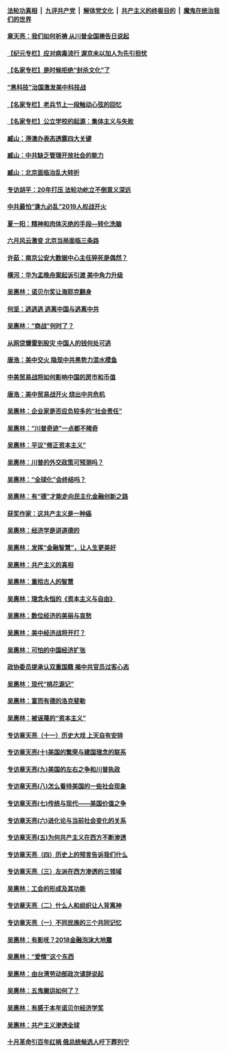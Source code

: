 

####  [法轮功真相](../../../../basic/blob/master/README.md?t=07030931) &nbsp;|&nbsp; [九评共产党](../../../../9ping.md/blob/master/README.md?t=07030931) &nbsp;|&nbsp; [解体党文化](../../../../jtdwh.md/blob/master/README.md?t=07030931)  &nbsp;|&nbsp; [共产主义的终极目的](../../../../gczydzjmd.md/blob/master/README.md?t=07030931) &nbsp;|&nbsp; [魔鬼在统治我们的世界](../../../../mgztzwmdsj.md/blob/master/README.md?t=07030931) 

#### [章天亮：我们如何祈祷 从川普全国祷告日说起](../pages/nsc423/n11944627.md?t=07030931) 

#### [【纪元专栏】应对病毒流行 渥京未以加人为先引担忧](../pages/nsc423/n11875714.md?t=07030931) 

#### [【名家专栏】是时候拒绝“封杀文化”了](../pages/nsc423/n11814093.md?t=07030931) 

#### [“黑科技”治国激发美中科技战](../pages/nsc423/n11638056.md?t=07030931) 

#### [【名家专栏】老兵节上一段触动心弦的回忆](../pages/nsc423/n11646016.md?t=07030931) 

#### [【名家专栏】公立学校的起源：集体主义与失败](../pages/nsc423/n11601833.md?t=07030931) 

#### [臧山：港澳办表态透露四大关键](../pages/nsc423/n11421628.md?t=07030931) 

#### [臧山：中共缺乏管理开放社会的能力](../pages/nsc423/n11407457.md?t=07030931) 

#### [臧山：北京面临治乱大转折](../pages/nsc423/n11406895.md?t=07030931) 

#### [专访胡平：20年打压 法轮功屹立不倒意义深远](../pages/nsc423/n11398800.md?t=07030931) 

#### [中共最怕“逢九必乱”2019人权战开火](../pages/nsc423/n11385248.md?t=07030931) 

#### [夏一阳：精神和肉体灭绝的手段—转化洗脑](../pages/nsc423/n11368250.md?t=07030931) 

#### [六月风云激变 北京当局面临三条路](../pages/nsc423/n11313668.md?t=07030931) 

#### [许茹：南京公安大数据中心主任猝死是偶然？](../pages/nsc423/n11064744.md?t=07030931) 

#### [横河：华为孟晚舟案起诉引渡 美中角力升级](../pages/nsc423/n11027230.md?t=07030931) 

#### [吴惠林：诺贝尔奖让海耶克翻身](../pages/nsc423/n10890049.md?t=07030931) 

#### [何坚：逃逃逃 逃离中国与逃离中共](../pages/nsc423/n10592891.md?t=07030931) 

#### [吴惠林：“商战”何时了？](../pages/nsc423/n10573558.md?t=07030931) 

#### [从网贷爆雷到股灾 中国人的钱何处可逃](../pages/nsc423/n10572800.md?t=07030931) 

#### [唐浩：美中交火 隐现中共黑势力混水摸鱼](../pages/nsc423/n10544040.md?t=07030931) 

#### [中美贸易战将如何影响中国的房市和币值](../pages/nsc423/n10543697.md?t=07030931) 

#### [唐浩：美中贸易战开火 烧出中共危机](../pages/nsc423/n10540126.md?t=07030931) 

#### [吴惠林：企业家是否应负较多的“社会责任”](../pages/nsc423/n10535022.md?t=07030931) 

#### [吴惠林：“川普奇迹”一点都不稀奇](../pages/nsc423/n10512808.md?t=07030931) 

#### [吴惠林：平议“修正资本主义”](../pages/nsc423/n10495724.md?t=07030931) 

#### [吴惠林：川普的外交政策可预测吗？](../pages/nsc423/n10462387.md?t=07030931) 

#### [吴惠林：“全球化”会终结吗？](../pages/nsc423/n10452838.md?t=07030931) 

#### [吴惠林：有“德”才能走向民主化金融创新之路](../pages/nsc423/n10432292.md?t=07030931) 

#### [获奖作家：这共产主义是一种癌](../pages/nsc423/n10431541.md?t=07030931) 

#### [吴惠林：经济学是讲道德的](../pages/nsc423/n10398014.md?t=07030931) 

#### [吴惠林：发挥“金融智慧”，让人生更美好](../pages/nsc423/n10375019.md?t=07030931) 

#### [吴惠林：共产主义的真相](../pages/nsc423/n10351394.md?t=07030931) 

#### [吴惠林：重拾古人的智慧](../pages/nsc423/n10337691.md?t=07030931) 

#### [吴惠林：理念永恒的《资本主义与自由》](../pages/nsc423/n10316274.md?t=07030931) 

#### [吴惠林：数位经济的美丽与哀愁](../pages/nsc423/n10292946.md?t=07030931) 

#### [吴惠林：美中经济战将开打？](../pages/nsc423/n10258825.md?t=07030931) 

#### [吴惠林：可怕的中国经济扩张](../pages/nsc423/n10219147.md?t=07030931) 

#### [政协委员提承认双重国籍 揭中共官员过客心态](../pages/nsc423/n10208809.md?t=07030931) 

#### [吴惠林：现代“桃花源记”](../pages/nsc423/n10185234.md?t=07030931) 

#### [吴惠林：富而有德的洛克斐勒](../pages/nsc423/n10142264.md?t=07030931) 

#### [吴惠林：被诬蔑的“资本主义”](../pages/nsc423/n10124816.md?t=07030931) 

#### [专访章天亮（十一）历史大戏 上天自有安排](../pages/nsc423/n10094905.md?t=07030931) 

#### [专访章天亮(十)美国的繁荣与建国理念的联系](../pages/nsc423/n10094899.md?t=07030931) 

#### [专访章天亮(九)美国的左右之争和川普执政](../pages/nsc423/n10094889.md?t=07030931) 

#### [专访章天亮(八)怎么看待美国的一些社会现象](../pages/nsc423/n10094857.md?t=07030931) 

#### [专访章天亮(七)传统与现代——美国价值之争](../pages/nsc423/n10093140.md?t=07030931) 

#### [专访章天亮(六)进化论与当前社会变化的关系](../pages/nsc423/n10092036.md?t=07030931) 

#### [专访章天亮(五)为何共产主义在西方不断渗透](../pages/nsc423/n10083620.md?t=07030931) 

#### [专访章天亮（四）历史上的预言告诉我们什么](../pages/nsc423/n10083606.md?t=07030931) 

#### [专访章天亮（三）左派在西方渗透的三领域](../pages/nsc423/n10081115.md?t=07030931) 

#### [吴惠林：工会的形成及其功能](../pages/nsc423/n10080633.md?t=07030931) 

#### [专访章天亮（二）什么人和组织让人背离神](../pages/nsc423/n10076637.md?t=07030931) 

#### [专访章天亮（一）不同民族的三个共同记忆](../pages/nsc423/n10074188.md?t=07030931) 

#### [吴惠林：有影呒？2018金融泡沫大地震](../pages/nsc423/n10040534.md?t=07030931) 

#### [吴惠林：“爱情”这个东西](../pages/nsc423/n10019423.md?t=07030931) 

#### [吴惠林：由台湾劳动部政次请辞说起](../pages/nsc423/n9979679.md?t=07030931) 

#### [吴惠林：五鬼搬运如何了？](../pages/nsc423/n9925338.md?t=07030931) 

#### [吴惠林：有感于本年诺贝尔经济学奖](../pages/nsc423/n9871883.md?t=07030931) 

#### [吴惠林：共产主义渗透全球](../pages/nsc423/n9812748.md?t=07030931) 

#### [十月革命引百年红祸 俄总统候选人吁下葬列宁](../pages/nsc423/n9810182.md?t=07030931) 

